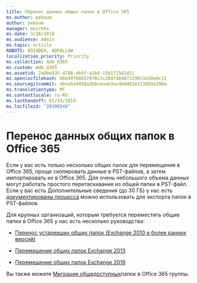 ```yaml
---
title: Перенос данных общих папок в Office 365
ms.author: pebaum
author: pebaum
manager: mnirkhe
ms.date: 3/26/2018
ms.audience: Admin
ms.topic: article
ROBOTS: NOINDEX, NOFOLLOW
localization_priority: Priority
ms.collection: Adm_O365
ms.custom: Adm_O365
ms.assetid: 2a9be935-d798-4b5f-a1b8-15b1f25d1451
ms.openlocfilehash: 06b49f60657070c3c284f46d673190c3e50e6c11
ms.sourcegitcommit: d6ea5e9458a2b8ceaab3ac4bd483e1130b9a398a
ms.translationtype: MT
ms.contentlocale: ru-RU
ms.lasthandoff: 01/15/2019
ms.locfileid: "28308548"
---
```

# <a name="migrate-public-folder-data-to-office-365"></a>Перенос данных общих папок в Office 365

Если у вас есть только несколько общих папок для перемещения в Office 365, проще скопировать данные в PST-файлов, а затем импортировать их в Office 365. Для очень небольшого объема данных могут работать простого перетаскивания из общей папки в PST-файл. Если у вас есть Дополнительные сведения (до 30 ГБ) у нас есть [документированы процесса](https://technet.microsoft.com/en-us/library/dn874017%28v=exchg.150%29.aspx#PSTMigrate) можно использовать для экспорта папок в PST-файлов. 
  
Для крупных организаций, которым требуется переместить общие папки в Office 365 у нас есть несколько руководства:
  
- [Перенос устаревших общих папок (Exchange 2010 и более ранних версий)](https://technet.microsoft.com/en-us/library/dn874017%28v=exchg.150%29.aspx)
    
- [Перемещение общих папок Exchange 2013](https://technet.microsoft.com/en-us/library/mt798260%28v=exchg.150%29.aspx)
    
- [Перемещение общих папок Exchange 2016](https://technet.microsoft.com/en-us/library/mt798260%28v=exchg.160%29.aspx)
    
Вы также можете [Миграция общедоступных](https://technet.microsoft.com/library/mt843872%28v=exchg.150%29.aspx)папок в Office 365 группы.
  

